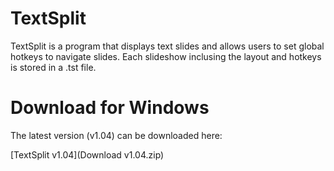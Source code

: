 # TextSplit
TextSplit is a program that displays text slides and allows users to set global hotkeys to navigate slides. Each slideshow inclusing the layout and hotkeys is stored in a .tst file.

# Download for Windows
The latest version (v1.04) can be downloaded here:

[TextSplit v1.04](Download v1.04.zip)
